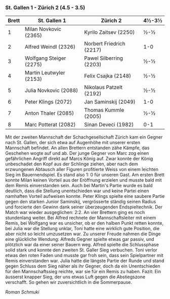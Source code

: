 ### St. Gallen 1 - Zürich 2 (4.5 - 3.5)

| Brett | St. Gallen 1            | Zürich 2                 | 4½-3½ |
|-------|-------------------------|--------------------------|-------|
| 1     | Milan Novkovic (2365)   | Kyrilo Zaitsev (2250)    | ½-½   |
| 2     | Alfred Weindl (2326)    | Norbert Friedrich (2217) | 1-0   |
| 3     | Wolfgang Steiger (2275) | Pawel Silberring (2203)  | ½-½   |
| 4     | Martin Leutwyler (2153) | Felix Csajka (2148)      | ½-½   |
| 5     | Julia Novkovic (2088)   | Nikolaus Patzelt (2192)  | ½-½   |
| 6     | Peter Klings (2072)     | Jan Saminskij (2049)     | 1-0   |
| 7     | Anton Thaler (2085)     | Thomas Kummle (2005)     | ½-½   |
| 8     | Marc Potterat (2082)    | Sinan Deveci (1982)      | 0-1   |

Mit der zweiten Mannschaft der Schachgesellschaft Zürich kam ein Gegner nach St. Gallen, der sich etwa auf Augenhöhe mit
unserer ersten Mannschaft befindet.
An allen Brettern entstanden zähe Kämpfe, das Geschehen wogte auf und ab.
Der junge Gegner von Marc zog einen gefährlichen Angriff direkt auf Marcs König auf. Zwar konnte der König unbeschadet
den Kopf aus der Schlinge ziehen, aber nach dem erzwungenen Abtausch aller Figuren profitierte Weiss von einem leichten
Sieg im Bauernendspiel. Es stand also 1: 0 für unseren Gast.
Am ersten Brett konnte Milan keinen Vorteil aus der Eröffnung erzielen und musste bald mit dem Remis einverstanden sein.
Auch bei Martin's Partie wurde es bald deutlich, dass die Stellung unentschieden war und keine Partei einen namhaften
Vorteil aufweisen konnte. Peter Klings spielte eine saubere Partie gegen den starken Junior Saminskij, vergrösserte
ständig seinen Radius und forcierte den Gewinn dank seiner überzeugenden Endspieltechnik. Der Match war wieder
ausgeglichen: 2:2.
An vier Brettern ging es noch stundenlang weiter. Bei Alfred rechnete der Mannschaftsleiter mit einem Remis, bei
Wolfgang war es unsicher, ob er den halben Punkt retten konnte, bei Julia war die Stellung unklar, Toni hatte eine
wirklich gute Position, die aber nicht so leicht umzusetzen war.
Zu unserer Freude nahmen die Dinge eine glückliche Wendung: Alfreds Gegner spielte etwas gar passiv, und plötzlich war
da einer seiner Bauern weg. Alfred spielte die Schlussphase solid stark und konnte den zweiten St. Galler Sieg
verbuchen. Toni verlor etwas den roten Faden und musste gar froh sein, dass sein Spielpartner mit Remis einverstanden
war. Julia hatte die längste Partie der Runde und stand gegen Schluss dem Sieg näher als ihr Gegner, doch da ein
Unentschieden für den Mannschaftssieg reichte, war sie für ein Remis zu haben.
Fazit: Ein äusserst knapper Sieg, der uns etwas Luft gegen die Abstiegszone verschafft. So gehen wir zuversichtlich in
die Sommerpause.

_Roman Schmuki_
